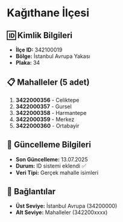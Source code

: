 # Kağıthane İlçesi

## 🆔 Kimlik Bilgileri
- **İlçe ID:** 342100019
- **Bölge:** İstanbul Avrupa Yakası
- **Plaka:** 34

## 📋 Mahalleler (5 adet)

1. **3422000356** - Celiktepe
2. **3422000357** - Gursel
3. **3422000358** - Harmantepe
4. **3422000359** - Merkez
5. **3422000360** - Ortabayir

## 📅 Güncelleme Bilgileri
- **Son Güncelleme:** 13.07.2025
- **Durum:** ID sistemi eklendi ✅
- **Veri Tipi:** Gerçek mahalle isimleri

## 🔗 Bağlantılar
- **Üst Seviye:** İstanbul Avrupa (34200000)
- **Alt Seviye:** Mahalleler (342200xxxx)
